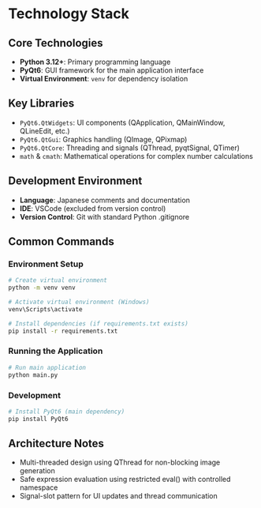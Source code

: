 # Technology Stack

## Core Technologies
- **Python 3.12+**: Primary programming language
- **PyQt6**: GUI framework for the main application interface
- **Virtual Environment**: `venv` for dependency isolation

## Key Libraries
- `PyQt6.QtWidgets`: UI components (QApplication, QMainWindow, QLineEdit, etc.)
- `PyQt6.QtGui`: Graphics handling (QImage, QPixmap)
- `PyQt6.QtCore`: Threading and signals (QThread, pyqtSignal, QTimer)
- `math` & `cmath`: Mathematical operations for complex number calculations

## Development Environment
- **Language**: Japanese comments and documentation
- **IDE**: VSCode (excluded from version control)
- **Version Control**: Git with standard Python .gitignore

## Common Commands

### Environment Setup
```bash
# Create virtual environment
python -m venv venv

# Activate virtual environment (Windows)
venv\Scripts\activate

# Install dependencies (if requirements.txt exists)
pip install -r requirements.txt
```

### Running the Application
```bash
# Run main application
python main.py
```

### Development
```bash
# Install PyQt6 (main dependency)
pip install PyQt6
```

## Architecture Notes
- Multi-threaded design using QThread for non-blocking image generation
- Safe expression evaluation using restricted eval() with controlled namespace
- Signal-slot pattern for UI updates and thread communication